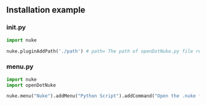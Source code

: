 ## Installation example

### init.py
```python
import nuke

nuke.pluginAddPath('./path') # path= The path of openDotNuke.py file relative to .nuke folder
```

### menu.py
```python
import nuke
import openDotNuke

nuke.menu("Nuke").addMenu("Python Script").addCommand("Open the .nuke folder", "openDotNuke.openDotNuke()", "Ctrl+Shift+.")
```
